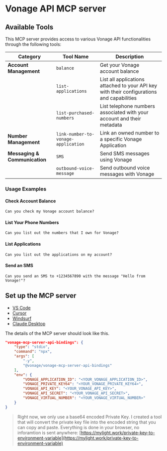 # Vonage API MCP server

## Available Tools

This MCP server provides access to various Vonage API functionalities through the following tools:

| Category                      | Tool Name                           | Description                                                                               |
| ----------------------------- | ----------------------------------- | ----------------------------------------------------------------------------------------- |
| **Account Management**        | `balance`                           | Get your Vonage account balance                                                           |
|                               | `list-applications`                 | List all applications attached to your API key with their configurations and capabilities |
|                               | `list-purchased-numbers`            | List telephone numbers associated with your account and their metadata                    |
| **Number Management**         | `link-number-to-vonage-application` | Link an owned number to a specific Vonage Application                                     |
| **Messaging & Communication** | `SMS`                               | Send SMS messages using Vonage                                                            |
|                               | `outbound-voice-message`            | Send outbound voice messages with Vonage                                                  |

### Usage Examples

#### Check Account Balance

```
Can you check my Vonage account balance?
```

#### List Your Phone Numbers

```
Can you list out the numbers that I own for Vonage?
```

#### List Applications

```
Can you list out the applications on my account?
```

#### Send an SMS

```
Can you send an SMS to +1234567890 with the message "Hello from Vonage!"?
```

## Set up the MCP server

- [VS Code](https://code.visualstudio.com/docs/copilot/chat/mcp-servers#_add-an-mcp-server)
- [Cursor](https://docs.cursor.com/context/mcp)
- [Windsurf](https://docs.windsurf.com/windsurf/cascade/mcp)
- [Claude Desktop](https://modelcontextprotocol.io/quickstart/user)

The details of the MCP server should look like this.

```JSON
"vonage-mcp-server-api-bindings": {
    "type": "stdio",
    "command": "npx",
    "args": [
        "-y",
        "@vonage/vonage-mcp-server-api-bindings"
    ],
    "env": {
        "VONAGE_APPLICATION_ID": "<YOUR_VONAGE_APPLICATION_ID>",
        "VONAGE_PRIVATE_KEY64": "<YOUR_VONAGE_PRIVATE_KEY64>",
        "VONAGE_API_KEY": "<YOUR_VONAGE_API_KEY>",
        "VONAGE_API_SECRET": "<YOUR_VONAGE_API_SECRET>",
        "VONAGE_VIRTUAL_NUMBER": "<YOUR_VONAGE_VIRTUAL_NUMBER>"
    }
}
```

> Right now, we only use a base64 encoded Private Key. I created a tool that will convert the
> private key file into the encoded string that you can copy and paste. Everything is done in your
> browser, no inforamtion is sent anywhere:
> [https://mylight.work/private-key-to-environment-variable](https://mylight.work/private-key-to-environment-variable)
